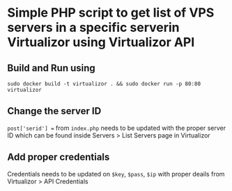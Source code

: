 # Simple PHP script to get list of VPS servers in a specific serverin Virtualizor using Virtualizor API

## Build and Run using
```
sudo docker build -t virtualizor . && sudo docker run -p 80:80 virtualizor
```

## Change the server ID
`post['serid'] =` from `index.php` needs to be updated with the proper server ID which can be found inside Servers > List Servers page in Virtualizor

## Add proper credentials
Credentials needs to be updated on `$key`, `$pass`, `$ip` with proper deails from Virtualizor > API Credentials